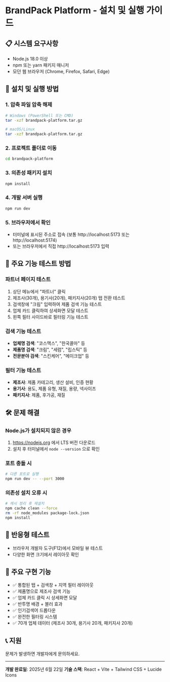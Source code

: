 # BrandPack Platform - 설치 및 실행 가이드

## 📋 시스템 요구사항
- Node.js 18.0 이상
- npm 또는 yarn 패키지 매니저
- 모던 웹 브라우저 (Chrome, Firefox, Safari, Edge)

## 🚀 설치 및 실행 방법

### 1. 압축 파일 압축 해제
```bash
# Windows (PowerShell 또는 CMD)
tar -xzf brandpack-platform.tar.gz

# macOS/Linux
tar -xzf brandpack-platform.tar.gz
```

### 2. 프로젝트 폴더로 이동
```bash
cd brandpack-platform
```

### 3. 의존성 패키지 설치
```bash
npm install
```

### 4. 개발 서버 실행
```bash
npm run dev
```

### 5. 브라우저에서 확인
- 터미널에 표시된 주소로 접속 (보통 http://localhost:5173 또는 http://localhost:5174)
- 또는 브라우저에서 직접 http://localhost:5173 입력

## 🎯 주요 기능 테스트 방법

### 파트너 페이지 테스트
1. 상단 메뉴에서 "파트너" 클릭
2. 제조사(30개), 용기사(20개), 패키지사(20개) 탭 전환 테스트
3. 검색창에 "크림" 입력하여 제품 검색 기능 테스트
4. 업체 카드 클릭하여 상세화면 모달 테스트
5. 왼쪽 필터 사이드바로 필터링 기능 테스트

### 검색 기능 테스트
- **업체명 검색**: "코스맥스", "한국콜마" 등
- **제품명 검색**: "크림", "세럼", "립스틱" 등
- **전문분야 검색**: "스킨케어", "메이크업" 등

### 필터 기능 테스트
- **제조사**: 제품 카테고리, 생산 설비, 인증 현황
- **용기사**: 용도, 제품 유형, 재질, 용량, 넥사이즈
- **패키지사**: 제품, 후가공, 재질

## 🛠️ 문제 해결

### Node.js가 설치되지 않은 경우
1. https://nodejs.org 에서 LTS 버전 다운로드
2. 설치 후 터미널에서 `node --version` 으로 확인

### 포트 충돌 시
```bash
# 다른 포트로 실행
npm run dev -- --port 3000
```

### 의존성 설치 오류 시
```bash
# 캐시 정리 후 재설치
npm cache clean --force
rm -rf node_modules package-lock.json
npm install
```

## 📱 반응형 테스트
- 브라우저 개발자 도구(F12)에서 모바일 뷰 테스트
- 다양한 화면 크기에서 레이아웃 확인

## 🎨 주요 구현 기능
- ✅ 통합된 탭 + 검색창 + 지역 필터 레이아웃
- ✅ 제품명으로 제조사 검색 기능
- ✅ 업체 카드 클릭 시 상세화면 모달
- ✅ 반투명 배경 + 블러 효과
- ✅ 인기검색어 드롭다운
- ✅ 완전한 필터링 시스템
- ✅ 70개 업체 데이터 (제조사 30개, 용기사 20개, 패키지사 20개)

## 📞 지원
문제가 발생하면 개발자에게 문의하세요.

---
**개발 완료일**: 2025년 6월 22일
**기술 스택**: React + Vite + Tailwind CSS + Lucide Icons

